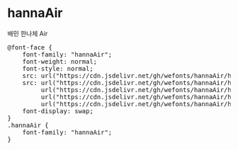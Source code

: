 # hannaAir
배민 한나체 Air

<pre>
@font-face {
    font-family: "hannaAir";
    font-weight: normal;
    font-style: normal;
    src: url("https://cdn.jsdelivr.net/gh/wefonts/hannaAir/hannaAir.eot");
    src: url("https://cdn.jsdelivr.net/gh/wefonts/hannaAir/hannaAir.eot?#iefix") format("embedded-opentype"),
         url("https://cdn.jsdelivr.net/gh/wefonts/hannaAir/hannaAir.woff2") format("woff2"),
         url("https://cdn.jsdelivr.net/gh/wefonts/hannaAir/hannaAir.woff") format("woff"),
         url("https://cdn.jsdelivr.net/gh/wefonts/hannaAir/hannaAir.ttf") format("truetype");
    font-display: swap;
} 
.hannaAir {
    font-family: "hannaAir";
}
</pre>
